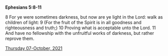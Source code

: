 **Ephesians 5:8-11**

8 For ye were sometimes darkness, but now are ye light in the Lord: walk as children of light: 9 (For the fruit of the Spirit is in all goodness and righteousness and truth;) 10 Proving what is acceptable unto the Lord. 11 And have no fellowship with the unfruitful works of darkness, but rather reprove them.

[Thursday 07-October, 2021](https://t.me/s/daily_scripture)
